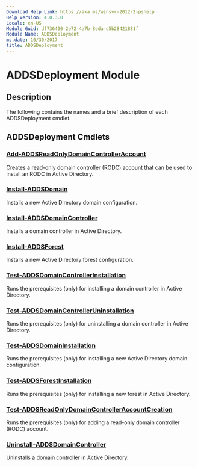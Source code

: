 ```yaml
---
Download Help Link: https://aka.ms/winsvr-2012r2-pshelp
Help Version: 4.0.3.0
Locale: en-US
Module Guid: df736400-2e72-4a7b-8eda-d5b28421881f
Module Name: ADDSDeployment
ms.date: 10/30/2017
title: ADDSDeployment
---
```


# ADDSDeployment Module
## Description
The following contains the names and a brief description of each ADDSDeployment cmdlet.

## ADDSDeployment Cmdlets
### [Add-ADDSReadOnlyDomainControllerAccount](./Add-ADDSReadOnlyDomainControllerAccount.md)
Creates a read-only domain controller (RODC) account that can be used to install an RODC in Active Directory.

### [Install-ADDSDomain](./Install-ADDSDomain.md)
Installs a new Active Directory domain configuration.

### [Install-ADDSDomainController](./Install-ADDSDomainController.md)
Installs a domain controller in Active Directory.

### [Install-ADDSForest](./Install-ADDSForest.md)
Installs a new Active Directory forest configuration.

### [Test-ADDSDomainControllerInstallation](./Test-ADDSDomainControllerInstallation.md)
Runs the prerequisites (only) for installing a domain controller in Active Directory.

### [Test-ADDSDomainControllerUninstallation](./Test-ADDSDomainControllerUninstallation.md)
Runs the prerequisites (only) for uninstalling a domain controller in Active Directory.

### [Test-ADDSDomainInstallation](./Test-ADDSDomainInstallation.md)
Runs the prerequisites (only) for installing a new Active Directory domain configuration.

### [Test-ADDSForestInstallation](./Test-ADDSForestInstallation.md)
Runs the prerequisites (only) for installing a new forest in Active Directory.

### [Test-ADDSReadOnlyDomainControllerAccountCreation](./Test-ADDSReadOnlyDomainControllerAccountCreation.md)
Runs the prerequisites (only) for adding a read-only domain controller (RODC) account.

### [Uninstall-ADDSDomainController](./Uninstall-ADDSDomainController.md)
Uninstalls a domain controller in Active Directory.

